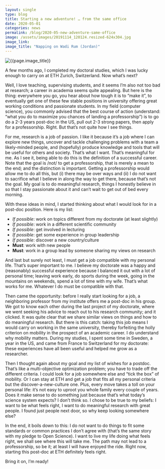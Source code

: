```yaml
---
layout: single
type: blog
title: Starting a new adventure! … from the same office
date: 2020-05-01
categories: news
permalink: /blog/2020-05-new-adventure-same-office
image: /assets/images/20191114_120124.resized-624x304.jpg
image_link: 
image_title: "Napping on Wadi Rum (Jordan)"
---
```


![{{page.image_title}}]({{page.image}})

A few months ago, I completed my doctoral studies, which I was lucky enough to carry on at ETH Zurich, Switzerland. Now what’s next?

Well, I love teaching, supervising students, and it seems I’m also not too bad at research; a career in academia seems quite appealing. But here is the thing: everywhere you go, you hear about how tough it is to “make it”, to eventually get one of these few stable positions in university offering great working conditions and passionate students. In my field (computer science), you commonly advised that the best course of action (understand: “what you do to maximize you chances of landing a professorship”) is to go do a 2-3 years post-doc in the US, pull out 2-3 strong papers, then apply for a professorship. Right. But that’s not quite how I see things.

For me, research is a job of passion. I like it because it’s a job where I can explore new things, uncover and tackle challenging problems with a team a likely-minded people, and (hopefully) produce knowledge and tools that will be useful for others and society. That’s what I want. That’s meaningful for me. As I see it, being able to do this is the definition of a successful career. Note that the goal is /not/ to get a professorship, that is merely a mean to the end; and the distinction is important. Getting a professorship would allow me to do all this, but (i) there may be over ways and (ii) I do not want to sacrifice what I believe in along the way to get there, because that’s not the goal. My goal is to do meaningful research, things I honestly believe in so that I stay passionate about it and can’t wait to get out of bed every morning.

With these ideas in mind, I started thinking about what I would look for in a post-doc position. Here is my list:

- _If possible_: work on topics different from my doctorate (at least slightly)
- _If possible_: work in a different scientific community
- _If possible_: get involved in lecturing
- _If possible_: get some experience in group leadership
- _If possible_: discover a new country/culture
- __Must__: work with new people
- __Must__: work in a group lead by someone sharing my views on research

And last but surely not least, I must get a job compatible with my personal life. That’s super important to me. I believe my doctorate was a happy and (reasonably) successful experience because I balanced it out with a lot of personal time; leaving work early, do sports during the week, going in the mountains on weekends, spend a lot of time with my wife. That’s what works for me. Whatever I do must be compatible with that.

Then came the opportunity: before I really start looking for a job, a neighboring professor from my institute offers me a post-doc in his group. We got to know each other during the last project of my doctorate, where we went seeking his advice to reach out to his research community; and it clicked. It was quite clear that we share similar views on things and how to do meaningful research. But there is this catch: taking this job means I would carry on working in the same university, thereby forfeiting the holly criterion on mobility in the prospect of an academic career. I do understand why mobility matters. During my studies, I spent some time in Sweden, a year in the US, and came from France to Switzerland for my doctorate: these experiences have all been useful and helped me grow as a researcher.

Then I thought again about my goal and my list of wishes for a postdoc. That’s like a multi-objective optimization problem; you have to trade off the different criteria. I could look for a job somewhere else and “tick the box” of mobility. Or I can stay at ETH and get a job that fits all my personal criteria but the discover-a-new-culture one. Plus, every move takes a toll on your personal life: it’s not easy to uproot you whole family every couple of years. Does it make sense to do something just because that’s what today’s science system expects? I don’t think so. I chose to be true to my beliefs: I want to be what feels right, I want to do meaningful research with great people. I found just people next door, so why keep looking somewhere else?

In the end, it boils down to this: I do not want to do things to fit some standards or common practices I don’t agree with (that’s the same story with my pledge to Open Science). I want to live my life doing what feels right, we shall see where this will take me. The path may not lead to a professorship, so be it; at least I will have enjoyed the ride. Right now, starting this post-doc at ETH definitely feels right.

Bring it on, I’m ready!
